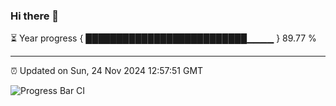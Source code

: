 ### Hi there 👋

⏳ Year progress { ██████████████████████████▁▁▁▁ } 89.77 %

---

⏰ Updated on Sun, 24 Nov 2024 12:57:51 GMT

![Progress Bar CI](https://github.com/IshwaranRudhara/GIT-ACTION/workflows/Progress%20Bar%20CI/badge.svg)
